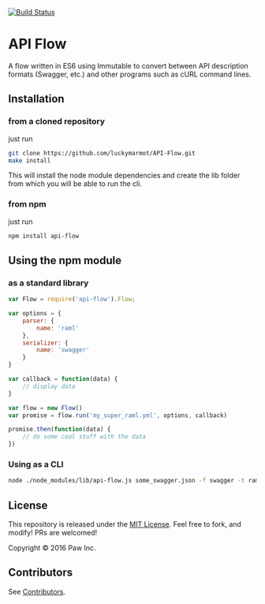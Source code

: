 [![Build Status](https://travis-ci.org/luckymarmot/API-Flow.svg?branch=master)](https://travis-ci.org/luckymarmot/API-Flow)

# API Flow

A flow written in ES6 using Immutable to convert between API description formats (Swagger, etc.) and other programs such as cURL command lines.

## Installation
### from a cloned repository
just run

```sh
git clone https://github.com/luckymarmot/API-Flow.git
make install
```

This will install the node module dependencies and create the lib folder from which you will be able to run the cli.

### from npm
just run

```sh
npm install api-flow
```

## Using the npm module
### as a standard library
```js
var Flow = require('api-flow').Flow;

var options = {
    parser: {
        name: 'raml'
    },
    serializer: {
        name: 'swagger'
    }
}

var callback = function(data) {
    // display data
}

var flow = new Flow()
var promise = flow.run('my_super_raml.yml', options, callback)

promise.then(function(data) {
    // do some cool stuff with the data
})
```
### Using as a CLI
```sh
node ./node_modules/lib/api-flow.js some_swagger.json -f swagger -t raml > converted.yml
```
## License

This repository is released under the [MIT License](LICENSE). Feel free to fork, and modify! PRs are welcomed!

Copyright © 2016 Paw Inc.

## Contributors

See [Contributors](https://github.com/luckymarmot/API-Flow/graphs/contributors).
